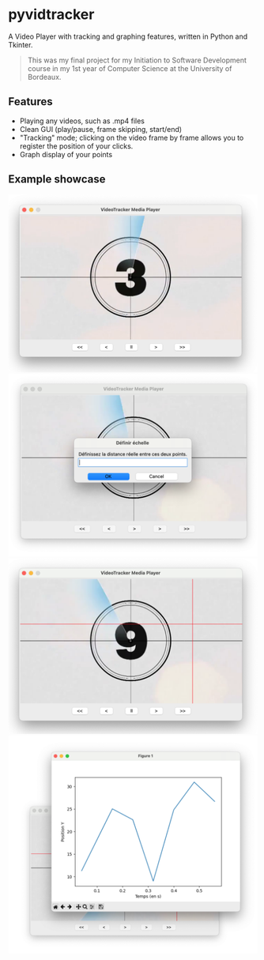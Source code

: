 # pyvidtracker
A Video Player with tracking and graphing features, written in Python and Tkinter.
> This was my final project for my Initiation to Software Development course in my 1st year of Computer Science at the University of Bordeaux.

## Features
- Playing any videos, such as .mp4 files
- Clean GUI (play/pause, frame skipping, start/end)
- "Tracking" mode; clicking on the video frame by frame allows you to register the position of your clicks.
- Graph display of your points

## Example showcase
![Main window](https://raw.githubusercontent.com/imcakeu/pyvidtracker/refs/heads/main/_screenshots/Capture%20d%E2%80%99%C3%A9cran%202024-10-07%20%C3%A0%2009.51.40.png?token=GHSAT0AAAAAACYHLY24STFRMZABCGGQ3IQ2ZYDTE3Q)
![Define size](https://raw.githubusercontent.com/imcakeu/pyvidtracker/refs/heads/main/_screenshots/Capture%20d%E2%80%99%C3%A9cran%202024-10-07%20%C3%A0%2009.55.27.png?token=GHSAT0AAAAAACYHLY25GA3WJCYBDGZ2YOUWZYDTGTQ)
![Graduations](https://raw.githubusercontent.com/imcakeu/pyvidtracker/refs/heads/main/_screenshots/Capture%20d%E2%80%99%C3%A9cran%202024-10-07%20%C3%A0%2009.55.56.png?token=GHSAT0AAAAAACYHLY25S73XTEIVIWWBYSKMZYDTGSA)
![Graph display](https://raw.githubusercontent.com/imcakeu/pyvidtracker/refs/heads/main/_screenshots/Capture%20d%E2%80%99%C3%A9cran%202024-10-07%20%C3%A0%2009.56.21.png?token=GHSAT0AAAAAACYHLY25CMIP4SXHF4K2RP4CZYDTGXA)
